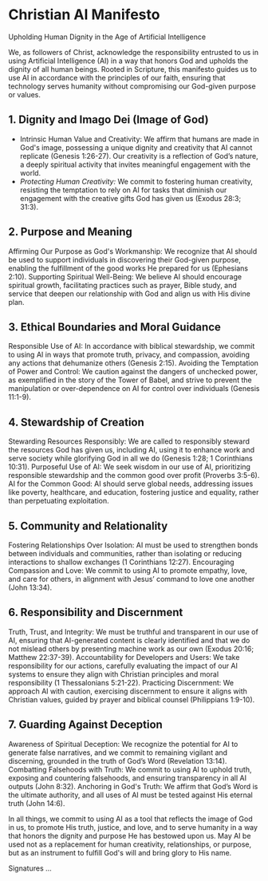 # Christian AI Manifesto
Upholding Human Dignity in the Age of Artificial Intelligence
 
We, as followers of Christ, acknowledge the responsibility entrusted to us in using Artificial Intelligence (AI) in a way that honors God and upholds the dignity of all human beings. Rooted in Scripture, this manifesto guides us to use AI in accordance with the principles of our faith, ensuring that technology serves humanity without compromising our God-given purpose or values.
 
## 1. Dignity and Imago Dei (Image of God)
* Intrinsic Human Value and Creativity: We affirm that humans are made in God's image, possessing a unique dignity and creativity that AI cannot replicate (Genesis 1:26-27). Our creativity is a reflection of God’s nature, a deeply spiritual activity that invites meaningful engagement with the world.
* _Protecting Human Creativity:_ We commit to fostering human creativity, resisting the temptation to rely on AI for tasks that diminish our engagement with the creative gifts God has given us (Exodus 28:3; 31:3).
 
## 2. Purpose and Meaning
Affirming Our Purpose as God's Workmanship: We recognize that AI should be used to support individuals in discovering their God-given purpose, enabling the fulfillment of the good works He prepared for us (Ephesians 2:10).
Supporting Spiritual Well-Being: We believe AI should encourage spiritual growth, facilitating practices such as prayer, Bible study, and service that deepen our relationship with God and align us with His divine plan.
 
## 3. Ethical Boundaries and Moral Guidance
Responsible Use of AI: In accordance with biblical stewardship, we commit to using AI in ways that promote truth, privacy, and compassion, avoiding any actions that dehumanize others (Genesis 2:15).
Avoiding the Temptation of Power and Control: We caution against the dangers of unchecked power, as exemplified in the story of the Tower of Babel, and strive to prevent the manipulation or over-dependence on AI for control over individuals (Genesis 11:1-9).
 
## 4. Stewardship of Creation
Stewarding Resources Responsibly: We are called to responsibly steward the resources God has given us, including AI, using it to enhance work and serve society while glorifying God in all we do (Genesis 1:28; 1 Corinthians 10:31).
Purposeful Use of AI: We seek wisdom in our use of AI, prioritizing responsible stewardship and the common good over profit (Proverbs 3:5-6).
AI for the Common Good: AI should serve global needs, addressing issues like poverty, healthcare, and education, fostering justice and equality, rather than perpetuating exploitation. 
 
## 5. Community and Relationality
Fostering Relationships Over Isolation: AI must be used to strengthen bonds between individuals and communities, rather than isolating or reducing interactions to shallow exchanges (1 Corinthians 12:27).
Encouraging Compassion and Love: We commit to using AI to promote empathy, love, and care for others, in alignment with Jesus’ command to love one another (John 13:34).
 
## 6. Responsibility and Discernment
Truth, Trust, and Integrity: We must be truthful and transparent in our use of AI, ensuring that AI-generated content is clearly identified and that we do not mislead others by presenting machine work as our own (Exodus 20:16; Matthew 22:37-39).
Accountability for Developers and Users: We take responsibility for our actions, carefully evaluating the impact of our AI systems to ensure they align with Christian principles and moral responsibility (1 Thessalonians 5:21-22).
Practicing Discernment: We approach AI with caution, exercising discernment to ensure it aligns with Christian values, guided by prayer and biblical counsel (Philippians 1:9-10).
 
## 7. Guarding Against Deception
Awareness of Spiritual Deception: We recognize the potential for AI to generate false narratives, and we commit to remaining vigilant and discerning, grounded in the truth of God’s Word (Revelation 13:14).
Combatting Falsehoods with Truth: We commit to using AI to uphold truth, exposing and countering falsehoods, and ensuring transparency in all AI outputs (John 8:32).
Anchoring in God's Truth: We affirm that God’s Word is the ultimate authority, and all uses of AI must be tested against His eternal truth (John 14:6).
 
In all things, we commit to using AI as a tool that reflects the image of God in us, to promote His truth, justice, and love, and to serve humanity in a way that honors the dignity and purpose He has bestowed upon us. May AI be used not as a replacement for human creativity, relationships, or purpose, but as an instrument to fulfill God's will and bring glory to His name.
 
Signatures … 
